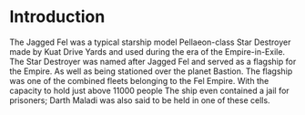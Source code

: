 # Introduction
The Jagged Fel was a typical starship model Pellaeon-class Star Destroyer made by Kuat Drive Yards and used during the era of the Empire-in-Exile.
The Star Destroyer was named after Jagged Fel and served as a flagship for the Empire.
As well as being stationed over the planet Bastion.
The flagship was one of the combined fleets belonging to the Fel Empire.
With the capacity to hold just above 11000 people The ship even contained a jail for prisoners; Darth Maladi was also said to be held in one of these cells.